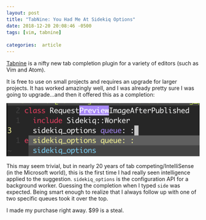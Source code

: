 ```yaml
---
layout: post
title: "TabNine: You Had Me At Sidekiq Options"
date: 2018-12-20 20:08:46 -0500
tags: [vim, tabnine]

categories:  article
---
```


[Tabnine](https://tabnine.com) is a nifty new tab completion plugin for a variety of editors (such as Vim and Atom).

It is free to use on small projects and requires an upgrade for larger projects. It has worked amazingly well, and I was already pretty sure I was going to upgrade...and then it offered this as a  completion:

![Screenshot of Vim Monokai Theme](/assets/images/posts/screenshots/tabnine.png)

This may seem trivial, but in nearly 20 years of tab competing/IntelliSense (in the Microsoft world), this is the first time I had really seen intelligence applied to the suggestion. `sidekiq_options` is the configuration API for a background worker. Guessing the completion when I typed `side` was expected. Being smart enough to realize that I always follow up with one of two specific queues took it over the top.

I made my purchase right away. $99 is a steal.
